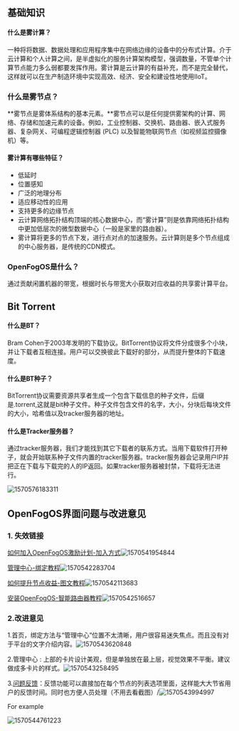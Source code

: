 ## 基础知识



#### 什么是雾计算？

一种将将数据、数据处理和应用程序集中在网络边缘的设备中的分布式计算。介于云计算和个人计算之间，是半虚拟化的服务计算架构模型，强调数量，不管单个计算节点能力多么弱都要发挥作用。雾计算是云计算的有益补充，而不是完全替代，这样就可以在生产制造环境中实现高效、经济、安全和建设性地使用IIoT。

### 什么是雾节点？

**雾节点是雾体系结构的基本元素。**雾节点可以是任何提供雾架构的计算、网络、存储和加速元素的设备。例如，工业控制器、交换机、路由器、嵌入式服务器、复杂网关、可编程逻辑控制器 (PLC) 以及智能物联网节点（如视频监控摄像机）等。

#### 雾计算有哪些特征？

- 低延时
- 位置感知
- 广泛的地理分布
- 适应移动性的应用
- 支持更多的边缘节点
- 云计算网络拓扑结构顶端的核心数据中心，而“雾计算”则是依靠网络拓扑结构中更加低层次的微型数据中心（一般是家里的路由器）。
- 雾计算将更多的节点下发，进行点对点的加速服务。云计算则是多个节点组成的中心服务器，是传统的CDN模式。


### OpenFogOS是什么？

通过贡献闲置机器的带宽，根据时长与带宽大小获取对应收益的共享雾计算平台。



## Bit Torrent



#### 什么是BT？

Bram Cohen于2003年发明的下载协议。BitTorrent协议将文件分成很多个小块，并让下载者互相连接。用户可以交换彼此下载好的部分，从而提升整体的下载速度。

#### 什么是BT种子？

BitTorrent协议需要资源共享者生成一个包含下载信息的种子文件，后缀是.torrent,这就是bit种子文件。种子文件包含文件的名字，大小，分块后每块文件的大小，哈希值以及tracker服务器的地址。

#### 什么是Tracker服务器？

通过tracker服务器，我们才能找到其它下载者的联系方式。当用下载软件打开种子，就会开始联系种子文件内置的tracker服务器。tracker服务器会记录用户IP并把正在下载与下载完的人的IP返回。如果tracker服务器被封禁，下载将无法进行。

![1570576183311](C:\Users\29551\AppData\Local\Temp\1570576183311.png)






## OpenFogOS界面问题与改进意见



### 1. 失效链接



[如何加入OpenFogOS激励计划-加入方式](https://km.webrtc.win/index.php?share/file&user=102&sid=ijzfqVM4)![1570541954844](C:\Users\29551\AppData\Local\Temp\1570541954844.png)



[管理中心-绑定教程](https://km.webrtc.win/index.php?share/file&user=102&sid=sTMmGb3t)![1570542283704](C:\Users\29551\AppData\Local\Temp\1570542283704.png)



[如何提升节点收益-图文教程](https://i.openfogos.com/home/hints)![1570542113683](C:\Users\29551\AppData\Local\Temp\1570542113683.png)



[安装OpenFogOS-智能路由器教程](https://i.openfogos.com/home/hints)![1570542516657](C:\Users\29551\AppData\Local\Temp\1570542516657.png)



### 2.改进意见

1.首页，绑定方法与“管理中心”位置不太清晰，用户很容易迷失焦点。而且没有对于平台的文字介绍内容。![1570543620848](C:\Users\29551\AppData\Local\Temp\1570543620848.png)



2.管理中心 : 上部的卡片设计美观，但是单独放在最上层，视觉效果不平衡。建议做成多卡片的样式。![1570543258495](C:\Users\29551\AppData\Local\Temp\1570543258495.png)



3.[问题反馈](https://www.wjx.top/jq/39650739.aspx)：反馈功能可以直接加在每个节点的列表选项里面，这样能大大节省用户的反馈时间。同时也方便人员处理（不用去看截图）/![1570543994997](C:\Users\29551\AppData\Local\Temp\1570543994997.png)



For example

![1570544761223](C:\Users\29551\AppData\Local\Temp\1570544761223.png)
